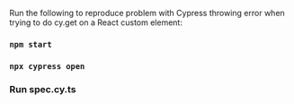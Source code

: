 Run the following to reproduce problem with Cypress throwing error when trying to do cy.get on a React custom element:

### `npm start`
### `npx cypress open`
### Run spec.cy.ts